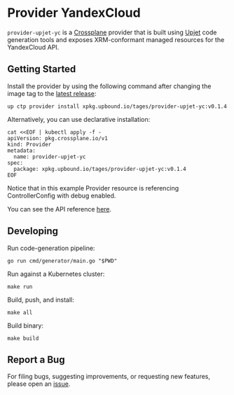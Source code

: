 # Provider YandexCloud

`provider-upjet-yc` is a [Crossplane](https://crossplane.io/) provider that
is built using [Upjet](https://github.com/crossplane/upjet) code
generation tools and exposes XRM-conformant managed resources for the
YandexCloud API.

## Getting Started

Install the provider by using the following command after changing the image tag
to the [latest release](https://marketplace.upbound.io/providers/tages/provider-upjet-yc):
```
up ctp provider install xpkg.upbound.io/tages/provider-upjet-yc:v0.1.4
```

Alternatively, you can use declarative installation:
```
cat <<EOF | kubectl apply -f -
apiVersion: pkg.crossplane.io/v1
kind: Provider
metadata:
  name: provider-upjet-yc
spec:
  package: xpkg.upbound.io/tages/provider-upjet-yc:v0.1.4
EOF
```

Notice that in this example Provider resource is referencing ControllerConfig with debug enabled.

You can see the API reference [here](https://doc.crds.dev/github.com/tagesjump/provider-upjet-yc).

## Developing

Run code-generation pipeline:
```console
go run cmd/generator/main.go "$PWD"
```

Run against a Kubernetes cluster:

```console
make run
```

Build, push, and install:

```console
make all
```

Build binary:

```console
make build
```

## Report a Bug

For filing bugs, suggesting improvements, or requesting new features, please
open an [issue](https://github.com/tagesjump/provider-upjet-yc/issues).
